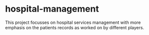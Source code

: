 # hospital-management
This project focusses on hospital services management with more emphasis on the patients records as worked on by different
players.
